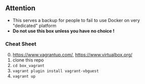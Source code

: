 ## Attention
- This serves a backup for people to fail to use Docker on very "dedicated" platform
- **Do not use this box unless you have no choice !**

### Cheat Sheet
0. https://www.vagrantup.com/, https://www.virtualbox.org/
1. clone this repo
2. `cd box_vagrant`
3. `vagrant plugin install vagrant-vbguest`
4. `vagrant up`